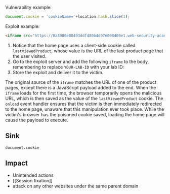 Vulnerability example:
```javascript
document.cookie = 'cookieName='+location.hash.slice(1);
```

Exploit example:

```html
<iframe src="https://0a3900e80493ddf480b4d07e008400e1.web-security-academy.net/product?productId=1&'><script>print()</script>" onload="if(!window.x)this.src='https://0a3900e80493ddf480b4d07e008400e1.web-security-academy.net';window.x=1;">
```

1. Notice that the home page uses a client-side cookie called `lastViewedProduct`, whose value is the URL of the last product page that the user visited.
2. Go to the exploit server and add the following `iframe` to the body, remembering to replace `YOUR-LAB-ID` with your lab ID:
3. Store the exploit and deliver it to the victim.

The original source of the `iframe` matches the URL of one of the product pages, except there is a JavaScript payload added to the end. When the `iframe` loads for the first time, the browser temporarily opens the malicious URL, which is then saved as the value of the `lastViewedProduct` cookie. The `onload` event handler ensures that the victim is then immediately redirected to the home page, unaware that this manipulation ever took place. While the victim's browser has the poisoned cookie saved, loading the home page will cause the payload to execute.

## Sink
`document.cookie`

## Impact
* Unintended actions
* [[Session fixation]]
* attack on any other websites under the same parent domain

